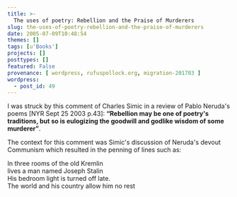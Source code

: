 ```yaml
---
title: >-
  The uses of poetry: Rebellion and the Praise of Murderers
slug: the-uses-of-poetry-rebellion-and-the-praise-of-murderers
date: 2005-07-09T10:48:54
themes: []
tags: [u'Books']
projects: []
posttypes: []
featured: False
provenance: [ wordpress, rufuspollock.org, migration-201703 ]
wordpress:
  - post_id: 49
---
```


I was struck by this comment of Charles Simic in a review of Pablo Neruda's poems [NYR Sept 25 2003 p.43]: <strong><q>Rebellion may be one of poetry's traditions, but so is eulogizing the goodwill and godlike wisdom of some murderer</q></strong>.

The context for this comment was Simic's discussion of Neruda's devout Communism which resulted in the penning of lines such as:

In three rooms of the old Kremlin
<br />
lives a man named Joseph Stalin
<br />
His bedroom light is turned off late.
<br />
The world and his country allow him no rest

